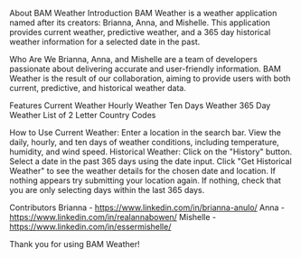 About BAM Weather
Introduction
BAM Weather is a weather application named after its creators: Brianna, Anna, and Mishelle. This application provides current weather, predictive weather, and a 365 day historical weather information for a selected date in the past.

Who Are We
Brianna, Anna, and Mishelle are a team of developers passionate about delivering accurate and user-friendly information. BAM Weather is the result of our collaboration, aiming to provide users with both current, predictive, and historical weather data.

Features
Current Weather
Hourly Weather
Ten Days Weather
365 Day Weather
List of 2 Letter Country Codes

How to Use
Current Weather: Enter a location in the search bar. View the daily, hourly, and ten days of weather conditions, including temperature, humidity, and wind speed.
Historical Weather: Click on the "History" button. Select a date in the past 365 days using the date input. Click "Get Historical Weather" to see the weather details for the chosen date and location. If nothing appears try submitting your location again. If nothing, check that you are only selecting days within the last 365 days.

Contributors
Brianna - https://www.linkedin.com/in/brianna-anulo/
Anna - https://www.linkedin.com/in/realannabowen/
Mishelle - https://www.linkedin.com/in/essermishelle/

Thank you for using BAM Weather!
